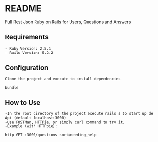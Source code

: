 # README

Full Rest Json Ruby on Rails for Users, Questions and Answers

## Requirements
	- Ruby Version: 2.5.1
	- Rails Version: 5.2.2

## Configuration
	Clone the project and execute to install dependencies
``` bash
bundle
``` 
## How to Use
	-In the root directory of the project execute rails s to start up de Api (default localhost:3000)
	-Use POSTMan, HTTPie, or simply curl command to try it.
	-Example (with HTTPpie):
``` bash
http GET :3000/questions sort=needing_help
``` 	
